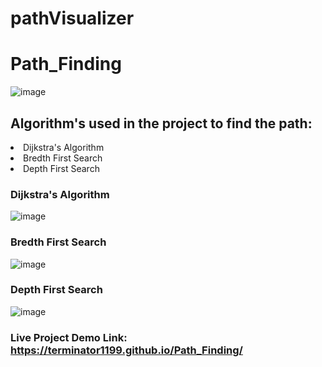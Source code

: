 # pathVisualizer
# Path_Finding
![image](https://user-images.githubusercontent.com/76548971/179390837-d78fafac-ad82-4c50-92d4-463243dd72a1.png)

## Algorithm's used in the project to find the path:
<li>Dijkstra's Algorithm</li>
<li>Bredth First Search</li>
<li>Depth First Search</li>

### Dijkstra's Algorithm
![image](https://user-images.githubusercontent.com/76548971/179391069-8a0941fd-c77b-4cff-b097-4d322bd4c0fd.png)
<br>
### Bredth First Search
![image](https://user-images.githubusercontent.com/76548971/179391091-104c87fc-fa0e-4051-b03e-29ea46b9e479.png)
<br>
### Depth First Search
![image](https://user-images.githubusercontent.com/76548971/179391102-04ab9f67-2e22-475e-8a6f-7c21c7c619b7.png)

### Live Project Demo Link: https://terminator1199.github.io/Path_Finding/
